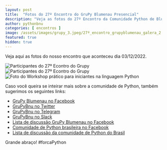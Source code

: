 ```yaml
---
layout: post
title:  "Fotos do 27º Encontro do GruPy Blumenau Presencial"
description: "Veja as fotos do 27º Encontro da Comunidade Python de Blumenau"
author: pythonbnu
categories: [ encontros ]
image: /assets/images/grupy_3.jpeg/27º_encontro_grupyblumenau_galera_2.jpg
featured: true
hidden: true
---
```


Veja aqui as fotos do nosso encontro que aconteceu dia 03/12/2022.

<img src="/assets/images/grupy_1.jpeg/iv_encontro_grupyblumenau_galera_1.jpg" alt="Participantes do 27º Econtro do Grupy"/>

<img src="/assets/images/grupy_3.jpeg/27º_encontro_grupyblumenau_galera_2.jpg" alt="Participantes do 27º Econtro do Grupy"/>

<img src="/assets/images/grupy_4.jpeg/iv_encontro_grupyblumenau_workshop_python_1.jpg" alt="Foto do Workshop prático para iniciantes na linguagem Python"/>


Caso você queira se inteirar mais sobre a comunidade de Python, também sugerimos os seguintes links:

<ul>
    <li><a href="https://www.facebook.com/pythonbnu/">GruPy Blumenau no Facebook</a></li>
    <li><a href="https://twitter.com/pythonbnu">GruPyBnu no Twitter</a></li>
    <li><a href="https://telegram.me/GruPyBnu">GruPyBnu no Telegram</a></li>
    <li><a href="https://hackerspaceblumenau.slack.com/messages/C6U70HXK4">GruPyBnu no Slack</a></li>
    <li><a href="https://www.facebook.com/groups/185266825299444/">Lista de discussão GruPy Blumenau no Facebook</a></li>
    <li><a href="https://www.facebook.com/groups/python.brasil/">Comunidade de Python brasileira no Facebook</a></li>
    <li><a href="https://groups.google.com/forum/#!forum/python-brasil">Lista de discussão da comunidade de Python do Brasil</a></li>
</ul>

Grande abraço!
#forcaPython
